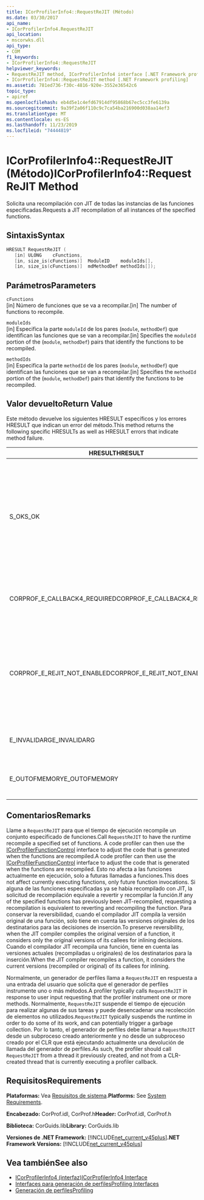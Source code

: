 ```yaml
---
title: ICorProfilerInfo4::RequestReJIT (Método)
ms.date: 03/30/2017
api_name:
- ICorProfilerInfo4.RequestReJIT
api_location:
- mscorwks.dll
api_type:
- COM
f1_keywords:
- ICorProfilerInfo4::RequestReJIT
helpviewer_keywords:
- RequestReJIT method, ICorProfilerInfo4 interface [.NET Framework profiling]
- ICorProfilerInfo4::RequestReJIT method [.NET Framework profiling]
ms.assetid: 781ed736-f30c-4816-920e-3552e36542c6
topic_type:
- apiref
ms.openlocfilehash: eb4d5e1c4efd67914df95868b67ec5cc3fe6139a
ms.sourcegitcommit: 9a39f2a06f110c9c7ca54ba216900d038aa14ef3
ms.translationtype: MT
ms.contentlocale: es-ES
ms.lasthandoff: 11/23/2019
ms.locfileid: "74444819"
---
```

# <a name="icorprofilerinfo4requestrejit-method"></a><span data-ttu-id="d007b-102">ICorProfilerInfo4::RequestReJIT (Método)</span><span class="sxs-lookup"><span data-stu-id="d007b-102">ICorProfilerInfo4::RequestReJIT Method</span></span>
<span data-ttu-id="d007b-103">Solicita una recompilación con JIT de todas las instancias de las funciones especificadas.</span><span class="sxs-lookup"><span data-stu-id="d007b-103">Requests a JIT recompilation of all instances of the specified functions.</span></span>  
  
## <a name="syntax"></a><span data-ttu-id="d007b-104">Sintaxis</span><span class="sxs-lookup"><span data-stu-id="d007b-104">Syntax</span></span>  
  
```cpp  
HRESULT RequestReJIT (  
   [in] ULONG    cFunctions,  
   [in, size_is(cFunctions)]  ModuleID    moduleIds[],  
   [in, size_is(cFunctions)]  mdMethodDef methodIds[]);  
```  
  
## <a name="parameters"></a><span data-ttu-id="d007b-105">Parámetros</span><span class="sxs-lookup"><span data-stu-id="d007b-105">Parameters</span></span>  
 `cFunctions`  
 <span data-ttu-id="d007b-106">[in] Número de funciones que se va a recompilar.</span><span class="sxs-lookup"><span data-stu-id="d007b-106">[in] The number of functions to recompile.</span></span>  
  
 `moduleIds`  
 <span data-ttu-id="d007b-107">[in] Especifica la parte `moduleId` de los pares (`module`, `methodDef`) que identifican las funciones que se van a recompilar.</span><span class="sxs-lookup"><span data-stu-id="d007b-107">[in] Specifies the `moduleId` portion of the (`module`, `methodDef`) pairs that identify the functions to be recompiled.</span></span>  
  
 `methodIds`  
 <span data-ttu-id="d007b-108">[in] Especifica la parte `methodId` de los pares (`module`, `methodDef`) que identifican las funciones que se van a recompilar.</span><span class="sxs-lookup"><span data-stu-id="d007b-108">[in] Specifies the `methodId` portion of the (`module`, `methodDef`) pairs that identify the functions to be recompiled.</span></span>  
  
## <a name="return-value"></a><span data-ttu-id="d007b-109">Valor devuelto</span><span class="sxs-lookup"><span data-stu-id="d007b-109">Return Value</span></span>  
 <span data-ttu-id="d007b-110">Este método devuelve los siguientes HRESULT específicos y los errores HRESULT que indican un error del método.</span><span class="sxs-lookup"><span data-stu-id="d007b-110">This method returns the following specific HRESULTs as well as HRESULT errors that indicate method failure.</span></span>  
  
|<span data-ttu-id="d007b-111">HRESULT</span><span class="sxs-lookup"><span data-stu-id="d007b-111">HRESULT</span></span>|<span data-ttu-id="d007b-112">Descripción</span><span class="sxs-lookup"><span data-stu-id="d007b-112">Description</span></span>|  
|-------------|-----------------|  
|<span data-ttu-id="d007b-113">S_OK</span><span class="sxs-lookup"><span data-stu-id="d007b-113">S_OK</span></span>|<span data-ttu-id="d007b-114">Se intentó marcar todos los métodos para la recompilación con JIT.</span><span class="sxs-lookup"><span data-stu-id="d007b-114">An attempt was made to mark all the methods for JIT recompilation.</span></span> <span data-ttu-id="d007b-115">The profiler must implement the [ICorProfilerCallback4::ReJITError](../../../../docs/framework/unmanaged-api/profiling/icorprofilercallback4-rejiterror-method.md) method to determine which methods were successfully marked for JIT recompilation.</span><span class="sxs-lookup"><span data-stu-id="d007b-115">The profiler must implement the [ICorProfilerCallback4::ReJITError](../../../../docs/framework/unmanaged-api/profiling/icorprofilercallback4-rejiterror-method.md) method to determine which methods were successfully marked for JIT recompilation.</span></span>|  
|<span data-ttu-id="d007b-116">CORPROF_E_CALLBACK4_REQUIRED</span><span class="sxs-lookup"><span data-stu-id="d007b-116">CORPROF_E_CALLBACK4_REQUIRED</span></span>|<span data-ttu-id="d007b-117">The profiler must implement the [ICorProfilerCallback4](../../../../docs/framework/unmanaged-api/profiling/icorprofilercallback4-interface.md) interface for this call to be supported.</span><span class="sxs-lookup"><span data-stu-id="d007b-117">The profiler must implement the [ICorProfilerCallback4](../../../../docs/framework/unmanaged-api/profiling/icorprofilercallback4-interface.md) interface for this call to be supported.</span></span>|  
|<span data-ttu-id="d007b-118">CORPROF_E_REJIT_NOT_ENABLED</span><span class="sxs-lookup"><span data-stu-id="d007b-118">CORPROF_E_REJIT_NOT_ENABLED</span></span>|<span data-ttu-id="d007b-119">No se habilitó la recompilación con JIT.</span><span class="sxs-lookup"><span data-stu-id="d007b-119">JIT recompilation has not been enabled.</span></span> <span data-ttu-id="d007b-120">You must enable JIT recompilation during initialization by using the [ICorProfilerInfo::SetEventMask](../../../../docs/framework/unmanaged-api/profiling/icorprofilerinfo-seteventmask-method.md) method to set the `COR_PRF_ENABLE_REJIT` flag.</span><span class="sxs-lookup"><span data-stu-id="d007b-120">You must enable JIT recompilation during initialization by using the [ICorProfilerInfo::SetEventMask](../../../../docs/framework/unmanaged-api/profiling/icorprofilerinfo-seteventmask-method.md) method to set the `COR_PRF_ENABLE_REJIT` flag.</span></span>|  
|<span data-ttu-id="d007b-121">E_INVALIDARG</span><span class="sxs-lookup"><span data-stu-id="d007b-121">E_INVALIDARG</span></span>|<span data-ttu-id="d007b-122">`cFunctions` es 0, o `moduleIds` o `methodIds` es `NULL`.</span><span class="sxs-lookup"><span data-stu-id="d007b-122">`cFunctions` is 0, or `moduleIds` or `methodIds` is `NULL`.</span></span>|  
|||  
|<span data-ttu-id="d007b-123">E_OUTOFMEMORY</span><span class="sxs-lookup"><span data-stu-id="d007b-123">E_OUTOFMEMORY</span></span>|<span data-ttu-id="d007b-124">El CLR no pudo completar la solicitud porque se quedó sin memoria.</span><span class="sxs-lookup"><span data-stu-id="d007b-124">The CLR was unable to complete the request because it ran out of memory.</span></span>|  
  
## <a name="remarks"></a><span data-ttu-id="d007b-125">Comentarios</span><span class="sxs-lookup"><span data-stu-id="d007b-125">Remarks</span></span>  
 <span data-ttu-id="d007b-126">Llame a `RequestReJIT` para que el tiempo de ejecución recompile un conjunto especificado de funciones.</span><span class="sxs-lookup"><span data-stu-id="d007b-126">Call `RequestReJIT` to have the runtime recompile a specified set of functions.</span></span> <span data-ttu-id="d007b-127">A code profiler can then use the [ICorProfilerFunctionControl](../../../../docs/framework/unmanaged-api/profiling/icorprofilerfunctioncontrol-interface.md) interface to adjust the code that is generated when the functions are recompiled.</span><span class="sxs-lookup"><span data-stu-id="d007b-127">A code profiler can then use the [ICorProfilerFunctionControl](../../../../docs/framework/unmanaged-api/profiling/icorprofilerfunctioncontrol-interface.md) interface to adjust the code that is generated when the functions are recompiled.</span></span> <span data-ttu-id="d007b-128">Esto no afecta a las funciones actualmente en ejecución, solo a futuras llamadas a funciones.</span><span class="sxs-lookup"><span data-stu-id="d007b-128">This does not affect currently executing functions, only future function invocations.</span></span> <span data-ttu-id="d007b-129">Si alguna de las funciones especificadas ya se había recompilado con JIT, la solicitud de recompilación equivale a revertir y recompilar la función.</span><span class="sxs-lookup"><span data-stu-id="d007b-129">If any of the specified functions has previously been JIT-recompiled, requesting a recompilation is equivalent to reverting and recompiling the function.</span></span> <span data-ttu-id="d007b-130">Para conservar la reversibilidad, cuando el compilador JIT compila la versión original de una función, solo tiene en cuenta las versiones originales de los destinatarios para las decisiones de inserción.</span><span class="sxs-lookup"><span data-stu-id="d007b-130">To preserve reversibility, when the JIT compiler compiles the original version of a function, it considers only the original versions of its callees for inlining decisions.</span></span> <span data-ttu-id="d007b-131">Cuando el compilador JIT recompila una función, tiene en cuenta las versiones actuales (recompiladas u originales) de los destinatarios para la inserción.</span><span class="sxs-lookup"><span data-stu-id="d007b-131">When the JIT compiler recompiles a function, it considers the current versions (recompiled or original) of its callees for inlining.</span></span>  
  
 <span data-ttu-id="d007b-132">Normalmente, un generador de perfiles llama a `RequestReJIT` en respuesta a una entrada del usuario que solicita que el generador de perfiles instrumente uno o más métodos.</span><span class="sxs-lookup"><span data-stu-id="d007b-132">A profiler typically calls `RequestReJIT` in response to user input requesting that the profiler instrument one or more methods.</span></span> <span data-ttu-id="d007b-133">Normalmente, `RequestReJIT` suspende el tiempo de ejecución para realizar algunas de sus tareas y puede desencadenar una recolección de elementos no utilizados.</span><span class="sxs-lookup"><span data-stu-id="d007b-133">`RequestReJIT` typically suspends the runtime in order to do some of its work, and can potentially trigger a garbage collection.</span></span> <span data-ttu-id="d007b-134">Por lo tanto, el generador de perfiles debe llamar a `RequestReJIT` desde un subproceso creado anteriormente y no desde un subproceso creado por el CLR que está ejecutando actualmente una devolución de llamada del generador de perfiles.</span><span class="sxs-lookup"><span data-stu-id="d007b-134">As such, the profiler should call `RequestReJIT` from a thread it previously created, and not from a CLR-created thread that is currently executing a profiler callback.</span></span>  
  
## <a name="requirements"></a><span data-ttu-id="d007b-135">Requisitos</span><span class="sxs-lookup"><span data-stu-id="d007b-135">Requirements</span></span>  
 <span data-ttu-id="d007b-136">**Plataformas:** Vea [Requisitos de sistema](../../../../docs/framework/get-started/system-requirements.md).</span><span class="sxs-lookup"><span data-stu-id="d007b-136">**Platforms:** See [System Requirements](../../../../docs/framework/get-started/system-requirements.md).</span></span>  
  
 <span data-ttu-id="d007b-137">**Encabezado:** CorProf.idl, CorProf.h</span><span class="sxs-lookup"><span data-stu-id="d007b-137">**Header:** CorProf.idl, CorProf.h</span></span>  
  
 <span data-ttu-id="d007b-138">**Biblioteca:** CorGuids.lib</span><span class="sxs-lookup"><span data-stu-id="d007b-138">**Library:** CorGuids.lib</span></span>  
  
 <span data-ttu-id="d007b-139">**Versiones de .NET Framework:** [!INCLUDE[net_current_v45plus](../../../../includes/net-current-v45plus-md.md)]</span><span class="sxs-lookup"><span data-stu-id="d007b-139">**.NET Framework Versions:** [!INCLUDE[net_current_v45plus](../../../../includes/net-current-v45plus-md.md)]</span></span>  
  
## <a name="see-also"></a><span data-ttu-id="d007b-140">Vea también</span><span class="sxs-lookup"><span data-stu-id="d007b-140">See also</span></span>

- [<span data-ttu-id="d007b-141">ICorProfilerInfo4 (interfaz)</span><span class="sxs-lookup"><span data-stu-id="d007b-141">ICorProfilerInfo4 Interface</span></span>](../../../../docs/framework/unmanaged-api/profiling/icorprofilerinfo4-interface.md)
- [<span data-ttu-id="d007b-142">Interfaces para generación de perfiles</span><span class="sxs-lookup"><span data-stu-id="d007b-142">Profiling Interfaces</span></span>](../../../../docs/framework/unmanaged-api/profiling/profiling-interfaces.md)
- [<span data-ttu-id="d007b-143">Generación de perfiles</span><span class="sxs-lookup"><span data-stu-id="d007b-143">Profiling</span></span>](../../../../docs/framework/unmanaged-api/profiling/index.md)
